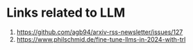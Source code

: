 # Links related to LLM

1. https://github.com/agb94/arxiv-rss-newsletter/issues/127
2. https://www.philschmid.de/fine-tune-llms-in-2024-with-trl

